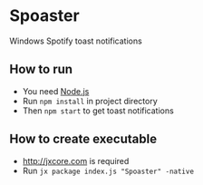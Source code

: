 # Spoaster

Windows Spotify toast notifications

## How to run

- You need [Node.js](https://nodejs.org)
- Run `npm install` in project directory
- Then `npm start` to get toast notifications

## How to create executable

- http://jxcore.com is required
- Run `jx package index.js "Spoaster" -native`
